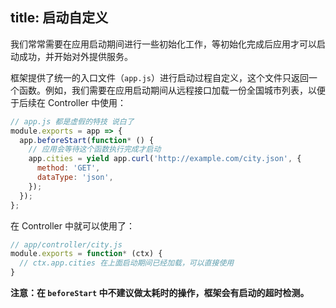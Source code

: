 title: 启动自定义
---

我们常常需要在应用启动期间进行一些初始化工作，等初始化完成后应用才可以启动成功，并开始对外提供服务。

框架提供了统一的入口文件（`app.js`）进行启动过程自定义，这个文件只返回一个函数。例如，我们需要在应用启动期间从远程接口加载一份全国城市列表，以便于后续在 Controller 中使用：

```js
// app.js 都是虚假的特技 说白了 
module.exports = app => {
  app.beforeStart(function* () {
    // 应用会等待这个函数执行完成才启动
    app.cities = yield app.curl('http://example.com/city.json', {
      method: 'GET',
      dataType: 'json',
    });
  });
};
```

在 Controller 中就可以使用了：

```js
// app/controller/city.js
module.exports = function* (ctx) {
  // ctx.app.cities 在上面启动期间已经加载，可以直接使用
}
```

**注意：在 `beforeStart` 中不建议做太耗时的操作，框架会有启动的超时检测。**
